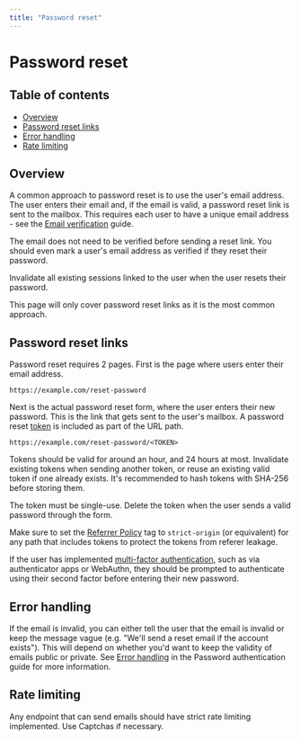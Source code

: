 ```yaml
---
title: "Password reset"
---
```


# Password reset

## Table of contents

- [Overview](#overview)
- [Password reset links](#password-reset-links)
- [Error handling](#error-handling)
- [Rate limiting](#rate-limiting)

## Overview

A common approach to password reset is to use the user's email address. The user enters their email and, if the email is valid, a password reset link is sent to the mailbox. This requires each user to have a unique email address - see the [Email verification](/email-verification) guide.

The email does not need to be verified before sending a reset link. You should even mark a user's email address as verified if they reset their password.

Invalidate all existing sessions linked to the user when the user resets their password. 

This page will only cover password reset links as it is the most common approach.

## Password reset links

Password reset requires 2 pages. First is the page where users enter their email address.

```
https://example.com/reset-password
```

Next is the actual password reset form, where the user enters their new password. This is the link that gets sent to the user's mailbox. A password reset [token](/server-side-tokens) is included as part of the URL path.

```
https://example.com/reset-password/<TOKEN>
```

Tokens should be valid for around an hour, and 24 hours at most. Invalidate existing tokens when sending another token, or reuse an existing valid token if one already exists. It's recommended to hash tokens with SHA-256 before storing them.

The token must be single-use. Delete the token when the user sends a valid password through the form.

Make sure to set the [Referrer Policy](https://developer.mozilla.org/en-US/docs/Web/HTTP/Headers/Referrer-Policy) tag to `strict-origin` (or equivalent) for any path that includes tokens to protect the tokens from referer leakage.

If the user has implemented [multi-factor authentication](/mfa), such as via authenticator apps or WebAuthn, they should be prompted to authenticate using their second factor before entering their new password.

## Error handling

If the email is invalid, you can either tell the user that the email is invalid or keep the message vague (e.g. "We'll send a reset email if the account exists"). This will depend on whether you'd want to keep the validity of emails public or private. See [Error handling](/password-authentication#error-handling) in the Password authentication guide for more information.

## Rate limiting

Any endpoint that can send emails should have strict rate limiting implemented. Use Captchas if necessary.
